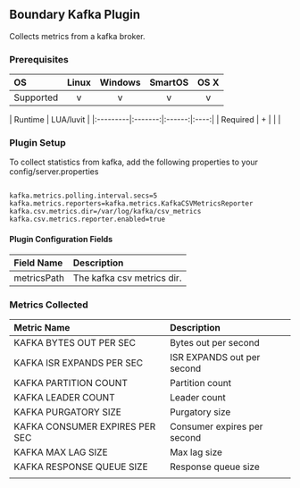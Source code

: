 Boundary Kafka Plugin
-------------------------

Collects metrics from a kafka broker.

### Prerequisites

|     OS    | Linux | Windows | SmartOS | OS X |
|:----------|:-----:|:-------:|:-------:|:----:|
| Supported |   v   |    v    |    v    |  v   |

|  Runtime | LUA/luvit |
|:---------|:-------:|:------:|:----:|
| Required |    +    |        |      |

### Plugin Setup

To collect statistics from kafka, add the following properties to your config/server.properties

```

kafka.metrics.polling.interval.secs=5
kafka.metrics.reporters=kafka.metrics.KafkaCSVMetricsReporter
kafka.csv.metrics.dir=/var/log/kafka/csv_metrics
kafka.csv.metrics.reporter.enabled=true

```
#### Plugin Configuration Fields

|Field Name|Description                                                |
|:---------|:----------------------------------------------------------|
|metricsPath      |The kafka csv metrics dir.                                        |

### Metrics Collected
|Metric Name          |Description                       |
|:---------|:----------------------------------------------------------|
| KAFKA BYTES OUT PER SEC | Bytes out per second
| KAFKA ISR EXPANDS PER SEC | ISR EXPANDS out per second
| KAFKA PARTITION COUNT | Partition count
| KAFKA LEADER COUNT | Leader count
| KAFKA PURGATORY SIZE | Purgatory size
| KAFKA CONSUMER EXPIRES PER SEC | Consumer expires per second
| KAFKA MAX LAG SIZE | Max lag size
| KAFKA RESPONSE QUEUE SIZE | Response queue size
|                                                                                                                            |

